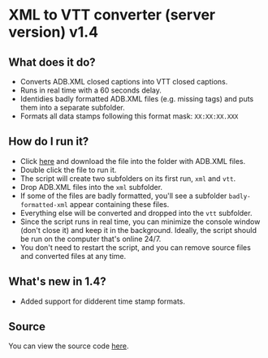# XML to VTT converter (server version) v1.4

## What does it do?
* Converts ADB.XML closed captions into VTT closed captions. 
* Runs in real time with a 60 seconds delay.
* Identidies badly formatted ADB.XML files (e.g. missing tags) and puts them into a separate subfolder.
* Formats all data stamps following this format mask: `XX:XX:XX.XXX`

## How do I run it?
* Click [here](/media/xml-to-vtt-converter-server/exe/xml-to-vtt-converter-server.exe) and download the file into the folder with ADB.XML files.
* Double click the file to run it.
* The script will create two subfolders on its first run, `xml` and `vtt`.
* Drop ADB.XML files into the `xml` subfolder.
* If some of the files are badly formatted, you'll see a subfolder `badly-formatted-xml` appear containing these files.
* Everything else will be converted and dropped into the `vtt` subfolder.
* Since the script runs in real time, you can minimize the console window (don't close it) and keep it in the background. Ideally, the script should be run on the computer that's online 24/7. 
* You don't need to restart the script, and you can remove source files and converted files at any time.

## What's new in 1.4?
* Added support for didderent time stamp formats.

## Source
You can view the source code [here](/media/xml-to-vtt-converter-server/source/xml-to-vtt-converter-server.py).